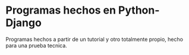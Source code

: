 # Programas hechos en Python-Django
 Programas hechos a partir de un tutorial y otro totalmente propio, hecho para una prueba tecnica.
